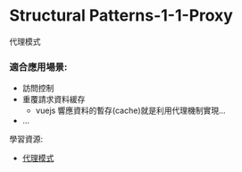 # Structural Patterns-1-1-Proxy

代理模式

### 適合應用場景:

- 訪問控制
- 重覆請求資料緩存
  - vuejs 響應資料的暫存(cache)就是利用代理機制實現...
- ...

學習資源:
- [代理模式](https://refactoringguru.cn/design-patterns/proxy)
